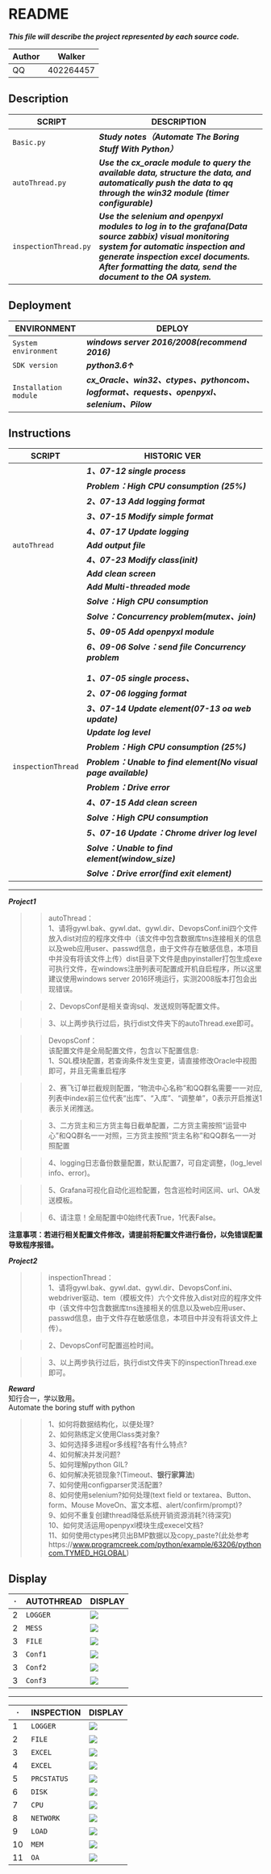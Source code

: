 README
==============
***This file will describe the project represented by each source code.***

|Author|Walker|
|---|---
|QQ|402264457


## Description
|SCRIPT|DESCRIPTION|
|----|-----|
|`Basic.py`|***Study notes（Automate The Boring Stuff With Python）***|
|`autoThread.py`|___Use the cx_oracle module to query the available data, structure the data, and automatically push the data to qq through the win32 module (timer configurable)___|
|`inspectionThread.py`|___Use the selenium and openpyxl modules to log in to the grafana(Data source zabbix) visual monitoring system for automatic inspection and generate inspection excel documents. After formatting the data, send the document to the OA system.___|  


## Deployment
|ENVIRONMENT|DEPLOY|
|----|-----|
|`System environment`|***windows server 2016/2008(recommend 2016)***|
|`SDK version`|___python3.6↑___|
|`Installation module`|___cx_Oracle、win32、ctypes、pythoncom、logformat、requests、openpyxl、selenium、Pilow___|       
  
  
## Instructions
|SCRIPT|HISTORIC VER|
|----|-----|
| |***1、07-12 single process***|
| |___Problem：High CPU consumption (25%)___|
| |___2、07-13  Add logging format___|
| |___3、07-15  Modify simple format___|
| |___4、07-17  Update logging___|
|`autoThread` |___Add output file___|
| |___4、07-23  Modify class(__init__)___| 
| |___Add clean screen___|
| |___Add Multi-threaded mode___|
| |___Solve：High CPU consumption___|
| |___Solve：Concurrency problem(mutex、join)___|
| |___5、09-05  Add openpyxl module___|
| |___6、09-06  Solve：send file Concurrency problem___
| | |
| | |
| |***1、07-05 single process、***|
| |***2、07-06 logging format***|
| |***3、07-14 Update element(07-13 oa web update)***|
| |***Update log level***|
| |***Problem：High CPU consumption (25%)***|
|`inspectionThread` |***Problem：Unable to find element(No visual page available)***|
| |***Problem：Drive error***|
| |***4、07-15 Add clean screen***|
| |***Solve：High CPU consumption***|
| |***5、07-16 Update：Chrome driver log level***|
| |***Solve：Unable to find element(window_size)***|
| |***Solve：Drive error(find exit element)***|
********
***Project1***   
>>autoThread：  
>>1、请将gywl.bak、gywl.dat、gywl.dir、DevopsConf.ini四个文件放入dist对应的程序文件中（该文件中包含数据库tns连接相关的信息以及web应用user、passwd信息，由于文件存在敏感信息，本项目中并没有将该文件上传）dist目录下文件是由pyinstaller打包生成exe可执行文件，在windows注册列表可配置成开机自启程序，所以这里建议使用windows server 2016环境运行，实测2008版本打包会出现错误。  

>>2、DevopsConf是相关查询sql、发送规则等配置文件。  

>>3、以上两步执行过后，执行dist文件夹下的autoThread.exe即可。    

>>DevopsConf：  
>>该配置文件是全局配置文件，包含以下配置信息:  
>>1、SQL模块配置，若查询条件发生变更，请直接修改Oracle中视图即可，并且无需重启程序  

>>2、赛飞订单拦截规则配置，“物流中心名称”和QQ群名需要一一对应,列表中index前三位代表“出库”、“入库”、“调整单”，0表示开启推送1表示关闭推送。  

>>3、二方货主和三方货主每日截单配置，二方货主需按照“运营中心”和QQ群名一一对照，三方货主按照“货主名称”和QQ群名一一对照配置  

>>4、logging日志备份数量配置，默认配置7，可自定调整，(log_level info、error)。

>>5、Grafana可视化自动化巡检配置，包含巡检时间区间、url、OA发送模板。  

>>6、请注意！全局配置中0始终代表True，1代表False。

**注意事项：若进行相关配置文件修改，请提前将配置文件进行备份，以免错误配置导致程序报错。**  


  
***Project2***  
>>inspectionThread：  
>>1、请将gywl.bak、gywl.dat、gywl.dir、DevopsConf.ini、webdriver驱动、tem（模板文件）六个文件放入dist对应的程序文件中（该文件中包含数据库tns连接相关的信息以及web应用user、passwd信息，由于文件存在敏感信息，本项目中并没有将该文件上传）。  

>>2、DevopsConf可配置巡检时间。  

>>3、以上两步执行过后，执行dist文件夹下的inspectionThread.exe即可。   


***Reward***  
知行合一，学以致用。  
Automate the boring stuff with python
>>1、如何将数据结构化，以便处理?  
>>2、如何熟练定义使用Class类对象?  
>>3、如何选择多进程or多线程?各有什么特点?  
>>4、如何解决并发问题?  
>>5、如何理解python GIL?  
>>6、如何解决死锁现象?(Timeout、**银行家算法**)  
>>7、如何使用configparser灵活配置?  
>>8、如何使用selenium?如何处理(text field or textarea、Button、form、Mouse   MoveOn、富文本框、alert/confirm/prompt)?  
>>9、如何不重复创建thread降低系统开销资源消耗?(待深究)  
>>10、如何灵活运用openpyxl模块生成execel文档?  
>>11、如何使用ctypes拷贝出BMP数据以及copy_paste?(此处参考https://www.programcreek.com/python/example/63206/pythoncom.TYMED_HGLOBAL)
## Display  

|·|AUTOTHREAD|DISPLAY|
|---|---|----
|2|`LOGGER`|![](https://github.com/walkeradmin/Pub/blob/master/Dispic/query_sendqq_log_0.png)
|2|`MESS`|![](https://github.com/walkeradmin/Pub/blob/master/Dispic/query_sendqq_log_1.png)
|3|`FILE`|![](https://github.com/walkeradmin/Pub/blob/master/Dispic/query_sendqq_log_2.png)  
|3|`Conf1`|![](https://github.com/walkeradmin/Pub/blob/master/Dispic/DevopConf1.png)
|3|`Conf2`|![](https://github.com/walkeradmin/Pub/blob/master/Dispic/DevopConf2.png)
|3|`Conf3`|![](https://github.com/walkeradmin/Pub/blob/master/Dispic/DevopConf3.png)
*********
|·|INSPECTION|DISPLAY|
|---|---|----
|1|`LOGGER`|![](https://github.com/walkeradmin/Pub/blob/master/Dispic/autoins_excel_send_0.png)
|2|`FILE`|![](https://github.com/walkeradmin/Pub/blob/master/Dispic/autoins_excel_send_1.0.png)
|3|`EXCEL`|![](https://github.com/walkeradmin/Pub/blob/master/Dispic/autoins_excel_send_1.png)  
|4|`EXCEL`|![](https://github.com/walkeradmin/Pub/blob/master/Dispic/autoins_excel_send_2.png)
|5|`PRCSTATUS`|![](https://github.com/walkeradmin/Pub/blob/master/Dispic/autoins_excel_send_3.png)
|6|`DISK`|![](https://github.com/walkeradmin/Pub/blob/master/Dispic/autoins_excel_send_4.png)
|7|`CPU`|![](https://github.com/walkeradmin/Pub/blob/master/Dispic/autoins_excel_send_5.png)
|8|`NETWORK`|![](https://github.com/walkeradmin/Pub/blob/master/Dispic/autoins_excel_send_6.png)
|9|`LOAD`|![](https://github.com/walkeradmin/Pub/blob/master/Dispic/autoins_excel_send_7.png)
|10|`MEM`|![](https://github.com/walkeradmin/Pub/blob/master/Dispic/autoins_excel_send_8.png)
|11|`OA`|![](https://github.com/walkeradmin/Pub/blob/master/Dispic/autoins_excel_send_9.png)